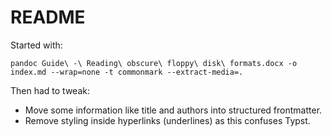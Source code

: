 README
======

Started with:

```
pandoc Guide\ -\ Reading\ obscure\ floppy\ disk\ formats.docx -o index.md --wrap=none -t commonmark --extract-media=.
```

Then had to tweak:

- Move some information like title and authors into structured frontmatter.
- Remove styling inside hyperlinks (underlines) as this confuses Typst.


